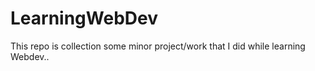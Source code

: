 # LearningWebDev
This repo is collection some minor project/work that I did while learning Webdev..
